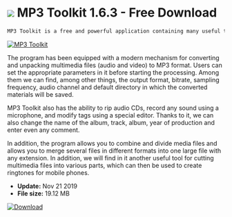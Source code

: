 # ![](https://cdn.softexe.net/static/icon/a/mp3-toolkit-8799.png) MP3 Toolkit 1.6.3 - Free Download

```sh
MP3 Toolkit is a free and powerful application containing many useful tools to perform various activities related to the MP3 file format. Supports the following audio and video formats: AAC, AC3, AMR, ASF, APE, AVI, FLAC, FLV, MP4, M4V, M4P, MOV, M4A, MP3, MPG, MTV, OGG, RM, WAV, SWF, WMV and WMA .
```
[![MP3 Toolkit](https://gallery.dpcdn.pl/imgc/Tools/9042/g_-_420x350_1.5_-_x20120615201500_00.jpg)](https://softexe.net/win/multimedia/audio-utilities/mp3-toolkit:hgaa.html)

The program has been equipped with a modern mechanism for converting and unpacking multimedia files (audio and video) to MP3 format. Users can set the appropriate parameters in it before starting the processing. Among them we can find, among other things, the output format, bitrate, sampling frequency, audio channel and default directory in which the converted materials will be saved. 
 
 
 MP3 Toolkit also has the ability to rip audio CDs, record any sound using a microphone, and modify tags using a special editor. Thanks to it, we can also change the name of the album, track, album, year of production and enter even any comment. 
 
 
 In addition, the program allows you to combine and divide media files and allows you to merge several files in different formats into one large file with any extension. In addition, we will find in it another useful tool for cutting multimedia files into various parts, which can then be used to create ringtones for mobile phones.


- **Update:** Nov 21 2019
- **File size:** 19.12 MB

[![Download](https://cdn.softexe.net/static/img/download.png)](https://softexe.net/win/multimedia/audio-utilities/mp3-toolkit:hgaa.html)

